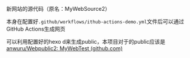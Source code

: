 新网站的源代码（原名：MyWebSource2）

本身在配置好`.github/workflows/ithub-actions-demo.yml`文件后可以通过GitHub Actions生成网页

可以利用配置好的hexo d来生成public，本项目对于的public应该是[anwuru/Webpublic2: MyWebTest (github.com)](https://github.com/anwuru/Webpublic2)
